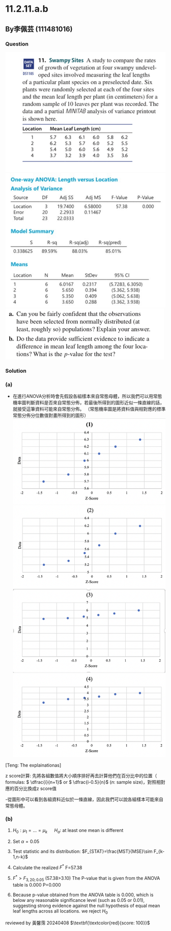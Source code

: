 # 11.2.11.a.b
## By李佩芸 (111481016) 

### Question
![image](https://github.com/HWTeng-Course/202402-Statistics/blob/main/Images/ED29269B-D192-4516-BCC8-6EBFF6146FC0.jpeg)
![image](https://github.com/HWTeng-Course/202402-Statistics/blob/main/Images/S__41779228.jpg)
![image](https://github.com/HWTeng-Course/202402-Statistics/blob/main/Images/0EFE3636-5608-4374-A97D-9740A8E364B0.jpeg)
### Solution

### (a) 
- 在進行ANOVA分析時會先假設各組樣本來自常態母體，所以我們可以用常態機率圖判斷資料是否來自常態分佈，若最後所得到的圖形近似一條直線的話，就接受這筆資料可能來自常態分佈。
（常態機率圖是將資料值與相對應的標準常態分佈分位數值對畫所得到的圖形）
![image](https://github.com/HWTeng-Course/202402-Statistics/blob/main/Images/6D4C2068-D937-4908-8CE8-63CC1C3BD2A7.png)
![image](https://github.com/HWTeng-Course/202402-Statistics/blob/main/Images/A2F95F06-9F97-44E8-BF1E-70BEB0BCD267.png)
![image](https://github.com/HWTeng-Course/202402-Statistics/blob/main/Images/43FF2030-33BE-45A8-82DA-09D1E92ECEDC.png)
![image](https://github.com/HWTeng-Course/202402-Statistics/blob/main/Images/5AD47088-36E5-4765-BE2E-870A0698B016.png)


[Teng: The explainationas]

z score計算:
先將各組數值將大小順序排好再去計算他們在百分比中的位置（ formulas: $` \dfrac{i}{n+1}`$ or $` \dfrac{i-0.5}{n}`$ ($`n`$: sample size)，對照相對應的百分比換成z score值

-從圖形中可以看到各組資料近似於一條直線，因此我們可以說各組樣本可能來自常態母體。
### (b) 
1. $H_0:\mu_1=…=\mu_k$ &emsp; $H_a:$ at least one mean is different
2. Set  $\alpha=0.05$
3. Test statistic and its distribution: $F_{STAT}=\frac{MST}{MSE}\sim F_{k-1,n-k}$
4. Calculate the realized $F^*$ F=57.38

5. $F^{*} > F_{3,20;0.05}$ (57.38>3.10)
   The P-value that is given from the ANOVA table is 0.000 P=0.000
6. Because p-value obtained from the ANOVA table is 0.000, which is below any reasonable significance level (such as 0.05 or 0.01), suggesting strong evidence against the null hypothesis of equal mean leaf lengths across all locations. we reject $H_0$
   
reviewed by 黃馨霈 20240408 $\textbf{\textcolor{red}{score: 100}}$
